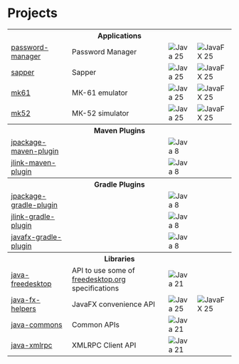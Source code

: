 # Projects

<table>
<tr><th colspan="4">Applications</th></tr>
<tr>
    <td><a href="https://gitflic.ru/project/petr-panteleyev/password-manager">password-manager</a></td>
    <td>Password Manager</td>
    <td><img src="https://www.panteleyev.ru/badges/java-25.svg" alt="Java 25"/></td>
    <td><img src="https://www.panteleyev.ru/badges/javafx-25.svg" alt="JavaFX 25"/></td>
</tr>
<tr>
    <td><a href="https://gitflic.ru/project/petr-panteleyev/sapper">sapper</a></td>
    <td>Sapper</td>
    <td><img src="https://www.panteleyev.ru/badges/java-25.svg" alt="Java 25"/></td>
    <td><img src="https://www.panteleyev.ru/badges/javafx-25.svg" alt="JavaFX 25"/></td>
</tr>
<tr>
    <td><a href="https://gitflic.ru/project/petr-panteleyev/mk61">mk61</a></td>
    <td>МК-61 emulator</td>
    <td><img src="https://www.panteleyev.org/badges/java-25.svg" alt="Java 25"/></td>
    <td><img src="https://www.panteleyev.org/badges/javafx-25.svg" alt="JavaFX 25"/></td>
</tr>
<tr>
    <td><a href="https://gitflic.ru/project/petr-panteleyev/mk52">mk52</a></td>
    <td>МК-52 simulator</td>
    <td><img src="https://www.panteleyev.org/badges/java-25.svg" alt="Java 25"/></td>
    <td><img src="https://www.panteleyev.org/badges/javafx-25.svg" alt="JavaFX 25"/></td>
</tr>
<tr><th colspan="4">Maven Plugins</th></tr>
<tr>
    <td><a href="https://gitflic.ru/project/petr-panteleyev/jpackage-maven-plugin">jpackage-maven-plugin</a></td>
    <td>&nbsp;</td>
    <td><img src="https://www.panteleyev.org/badges/java-8.svg" alt="Java 8"/></td>
    <td>&nbsp;</td>
</tr>
<tr>
    <td><a href="https://gitflic.ru/project/petr-panteleyev/jlink-maven-plugin">jlink-maven-plugin</a></td>
    <td>&nbsp;</td>
    <td><img src="https://www.panteleyev.org/badges/java-8.svg" alt="Java 8"/></td>
    <td>&nbsp;</td>
</tr>
<tr><th colspan="4">Gradle Plugins</th></tr>
<tr>
    <td> <a href="https://gitflic.ru/project/petr-panteleyev/jpackage-gradle-plugin">jpackage-gradle-plugin</a></td>
    <td>&nbsp;</td>
    <td><img src="https://www.panteleyev.org/badges/java-8.svg" alt="Java 8"/></td>
    <td>&nbsp;</td>
</tr>
<tr>
    <td> <a href="https://gitflic.ru/project/petr-panteleyev/jlink-gradle-plugin">jlink-gradle-plugin</a></td>
    <td>&nbsp;</td>
    <td><img src="https://www.panteleyev.org/badges/java-8.svg" alt="Java 8"/></td>
    <td>&nbsp;</td>
</tr>
<tr>
    <td> <a href="https://gitflic.ru/project/petr-panteleyev/javafx-gradle-plugin">javafx-gradle-plugin</a></td>
    <td>&nbsp;</td>
    <td><img src="https://www.panteleyev.org/badges/java-8.svg" alt="Java 8"/></td>
    <td>&nbsp;</td>
</tr>
<tr><th colspan="4">Libraries</th></tr>
<tr>
    <td><a href="https://gitflic.ru/project/petr-panteleyev/java-freedesktop/">java-freedesktop</a></td>
    <td>API to use some of <a href="https://www.freedesktop.org">freedesktop.org</a> specifications</td>
    <td><img src="https://www.panteleyev.org/badges/java-21.svg" alt="Java 21"/></td>
    <td>&nbsp;</td>
</tr>
<tr>
    <td><a href="https://gitflic.ru/project/petr-panteleyev/java-fx-helpers/">java-fx-helpers</a></td>
    <td>JavaFX convenience API</td>
    <td><img src="https://www.panteleyev.org/badges/java-25.svg" alt="Java 25"/></td>
    <td><img src="https://www.panteleyev.org/badges/javafx-25.svg" alt="JavaFX 25"/></td>
</tr>
<tr>
    <td><a href="https://gitflic.ru/project/petr-panteleyev/java-commons">java-commons</a></td>
    <td>Common APIs</td>
    <td><img src="https://www.panteleyev.org/badges/java-21.svg" alt="Java 21"/></td>
    <td>&nbsp;</td>
</tr>
<tr>
    <td><a href="https://gitflic.ru/project/petr-panteleyev/java-xmlrpc">java-xmlrpc</a></td>
    <td>XMLRPC Client API</td>
    <td><img src="https://www.panteleyev.org/badges/java-21.svg" alt="Java 21"/></td>
    <td>&nbsp;</td>
</tr>

</table>
